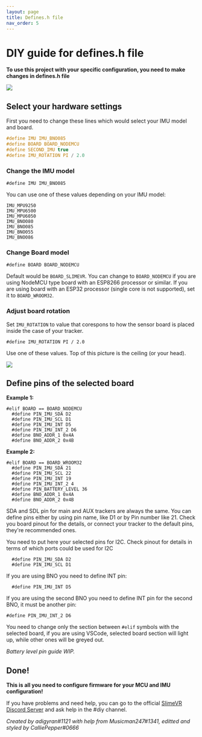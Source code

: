 ```yaml
---
layout: page
title: Defines.h file
nav_order: 5
---
```

# DIY guide for defines.h file

**To use this project with your specific configuration, you need to make changes in defines.h file**

![](https://i.imgur.com/QWwc7kH.png)

## Select your hardware settings

First you need to change these lines which would select your IMU model and board.

```c
#define IMU IMU_BNO085
#define BOARD BOARD_NODEMCU   
#define SECOND_IMU true
#define IMU_ROTATION PI / 2.0
```

### Change the IMU model

```
#define IMU IMU_BNO085
```

You can use one of these values depending on your IMU model:

```
IMU_MPU9250 
IMU_MPU6500 
IMU_MPU6050
IMU_BNO080
IMU_BNO085
IMU_BNO055
IMU_BNO086
```

### Change Board model

``` 
#define BOARD BOARD_NODEMCU
```

Default would be `BOARD_SLIMEVR`. You can change to `BOARD_NODEMCU` if you are using NodeMCU type board with an ESP8266 processor or similar. If you are using board with an ESP32 processor (single core is not supported), set it to `BOARD_WROOM32`.


### Adjust board rotation

Set `IMU_ROTATION` to value that corespons to how the sensor board is placed inside the case of your tracker.
```
#define IMU_ROTATION PI / 2.0
```

Use one of these values. Top of this picture is the ceiling (or your head).

![](https://i.imgur.com/09x76XB.png)


## Define pins of the selected board

**Example 1:**

``` 
#elif BOARD == BOARD_NODEMCU
  #define PIN_IMU_SDA D2
  #define PIN_IMU_SCL D1
  #define PIN_IMU_INT D5
  #define PIN_IMU_INT_2 D6
  #define BNO_ADDR_1 0x4A
  #define BNO_ADDR_2 0x4B
```

**Example 2:**

```
#elif BOARD == BOARD_WROOM32
  #define PIN_IMU_SDA 21
  #define PIN_IMU_SCL 22
  #define PIN_IMU_INT 19
  #define PIN_IMU_INT_2 4
  #define PIN_BATTERY_LEVEL 36
  #define BNO_ADDR_1 0x4A
  #define BNO_ADDR_2 0x4B
```

SDA and SDL pin for main and AUX trackers are always the same. You can define pins either by using pin name, like D1 or by Pin number like 21. Check you board pinout for the details, or connect your tracker to the default pins, they're recommended ones.

You need to put here your selected pins for I2C. Check pinout for details in terms of which ports could be used for I2C

```
  #define PIN_IMU_SDA D2
  #define PIN_IMU_SCL D1
```

If you are using BNO you need to define INT pin:

```
  #define PIN_IMU_INT D5
```

If you are using the second BNO you need to define INT pin for the second BNO, it must be another pin:

```
#define PIN_IMU_INT_2 D6
```

You need to change only the section between `#elif` symbols with the selected board, if you are using VSCode, selected board section will light up, while other ones will be greyed out.


_Battery level pin guide WIP._

## Done!

**This is all you need to configure firmware for your MCU and IMU configuration!**

If you have problems and need help, you can go to the official  [SlimeVR Discord Server](https://discord.gg/TEWhH5MaeK) and ask help in the #diy channel.


*Created by adigyran#1121 with help from Musicman247#1341, editted and styled by CalliePepper#0666*
